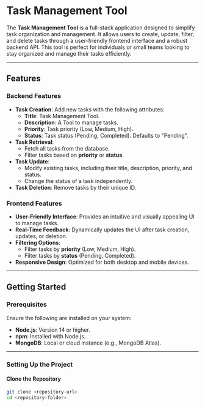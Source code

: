 # Task Management Tool

The **Task Management Tool** is a full-stack application designed to simplify task organization and management. It allows users to create, update, filter, and delete tasks through a user-friendly frontend interface and a robust backend API. This tool is perfect for individuals or small teams looking to stay organized and manage their tasks efficiently.

---

## Features

### Backend Features
- **Task Creation**: Add new tasks with the following attributes:
  - **Title**: Task Management Tool.
  - **Description**: A Tool to manage tasks.
  - **Priority**: Task priority (Low, Medium, High).
  - **Status**: Task status (Pending, Completed). Defaults to "Pending".
- **Task Retrieval**:
  - Fetch all tasks from the database.
  - Filter tasks based on **priority** or **status**.
- **Task Update**:
  - Modify existing tasks, including their title, description, priority, and status.
  - Change the status of a task independently.
- **Task Deletion**: Remove tasks by their unique ID.

### Frontend Features
- **User-Friendly Interface**: Provides an intuitive and visually appealing UI to manage tasks.
- **Real-Time Feedback**: Dynamically updates the UI after task creation, updates, or deletion.
- **Filtering Options**:
  - Filter tasks by **priority** (Low, Medium, High).
  - Filter tasks by **status** (Pending, Completed).
- **Responsive Design**: Optimized for both desktop and mobile devices.

---

## Getting Started

### Prerequisites
Ensure the following are installed on your system:
- **Node.js**: Version 14 or higher.
- **npm**: Installed with Node.js.
- **MongoDB**: Local or cloud instance (e.g., MongoDB Atlas).

---

### Setting Up the Project

#### Clone the Repository
```bash
git clone <repository-url>
cd <repository-folder>
